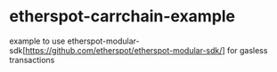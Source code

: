 # etherspot-carrchain-example

example to use etherspot-modular-sdk[https://github.com/etherspot/etherspot-modular-sdk/] for gasless transactions

